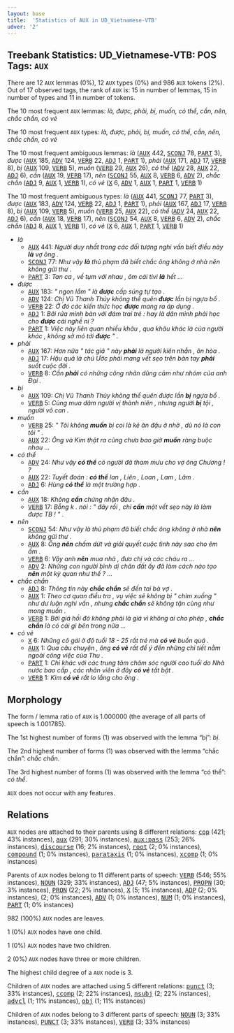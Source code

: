 ```yaml
---
layout: base
title:  'Statistics of AUX in UD_Vietnamese-VTB'
udver: '2'
---
```


## Treebank Statistics: UD_Vietnamese-VTB: POS Tags: `AUX`

There are 12 `AUX` lemmas (0%), 12 `AUX` types (0%) and 986 `AUX` tokens (2%).
Out of 17 observed tags, the rank of `AUX` is: 15 in number of lemmas, 15 in number of types and 11 in number of tokens.

The 10 most frequent `AUX` lemmas: <em>là, được, phải, bị, muốn, có thể, cần, nên, chắc chắn, có vẻ</em>

The 10 most frequent `AUX` types:  <em>là, được, phải, bị, muốn, có thể, cần, nên, chắc chắn, có vẻ</em>

The 10 most frequent ambiguous lemmas: <em>là</em> (<tt><a href="vi_vtb-pos-AUX.html">AUX</a></tt> 442, <tt><a href="vi_vtb-pos-SCONJ.html">SCONJ</a></tt> 78, <tt><a href="vi_vtb-pos-PART.html">PART</a></tt> 3), <em>được</em> (<tt><a href="vi_vtb-pos-AUX.html">AUX</a></tt> 185, <tt><a href="vi_vtb-pos-ADV.html">ADV</a></tt> 124, <tt><a href="vi_vtb-pos-VERB.html">VERB</a></tt> 22, <tt><a href="vi_vtb-pos-ADJ.html">ADJ</a></tt> 1, <tt><a href="vi_vtb-pos-PART.html">PART</a></tt> 1), <em>phải</em> (<tt><a href="vi_vtb-pos-AUX.html">AUX</a></tt> 171, <tt><a href="vi_vtb-pos-ADJ.html">ADJ</a></tt> 17, <tt><a href="vi_vtb-pos-VERB.html">VERB</a></tt> 8), <em>bị</em> (<tt><a href="vi_vtb-pos-AUX.html">AUX</a></tt> 109, <tt><a href="vi_vtb-pos-VERB.html">VERB</a></tt> 5), <em>muốn</em> (<tt><a href="vi_vtb-pos-VERB.html">VERB</a></tt> 29, <tt><a href="vi_vtb-pos-AUX.html">AUX</a></tt> 26), <em>có thể</em> (<tt><a href="vi_vtb-pos-ADV.html">ADV</a></tt> 28, <tt><a href="vi_vtb-pos-AUX.html">AUX</a></tt> 22, <tt><a href="vi_vtb-pos-ADJ.html">ADJ</a></tt> 6), <em>cần</em> (<tt><a href="vi_vtb-pos-AUX.html">AUX</a></tt> 19, <tt><a href="vi_vtb-pos-VERB.html">VERB</a></tt> 17), <em>nên</em> (<tt><a href="vi_vtb-pos-SCONJ.html">SCONJ</a></tt> 55, <tt><a href="vi_vtb-pos-AUX.html">AUX</a></tt> 8, <tt><a href="vi_vtb-pos-VERB.html">VERB</a></tt> 6, <tt><a href="vi_vtb-pos-ADV.html">ADV</a></tt> 2), <em>chắc chắn</em> (<tt><a href="vi_vtb-pos-ADJ.html">ADJ</a></tt> 9, <tt><a href="vi_vtb-pos-AUX.html">AUX</a></tt> 1, <tt><a href="vi_vtb-pos-VERB.html">VERB</a></tt> 1), <em>có vẻ</em> (<tt><a href="vi_vtb-pos-X.html">X</a></tt> 6, <tt><a href="vi_vtb-pos-ADV.html">ADV</a></tt> 1, <tt><a href="vi_vtb-pos-AUX.html">AUX</a></tt> 1, <tt><a href="vi_vtb-pos-PART.html">PART</a></tt> 1, <tt><a href="vi_vtb-pos-VERB.html">VERB</a></tt> 1)

The 10 most frequent ambiguous types:  <em>là</em> (<tt><a href="vi_vtb-pos-AUX.html">AUX</a></tt> 441, <tt><a href="vi_vtb-pos-SCONJ.html">SCONJ</a></tt> 77, <tt><a href="vi_vtb-pos-PART.html">PART</a></tt> 3), <em>được</em> (<tt><a href="vi_vtb-pos-AUX.html">AUX</a></tt> 183, <tt><a href="vi_vtb-pos-ADV.html">ADV</a></tt> 124, <tt><a href="vi_vtb-pos-VERB.html">VERB</a></tt> 22, <tt><a href="vi_vtb-pos-ADJ.html">ADJ</a></tt> 1, <tt><a href="vi_vtb-pos-PART.html">PART</a></tt> 1), <em>phải</em> (<tt><a href="vi_vtb-pos-AUX.html">AUX</a></tt> 167, <tt><a href="vi_vtb-pos-ADJ.html">ADJ</a></tt> 17, <tt><a href="vi_vtb-pos-VERB.html">VERB</a></tt> 8), <em>bị</em> (<tt><a href="vi_vtb-pos-AUX.html">AUX</a></tt> 109, <tt><a href="vi_vtb-pos-VERB.html">VERB</a></tt> 5), <em>muốn</em> (<tt><a href="vi_vtb-pos-VERB.html">VERB</a></tt> 25, <tt><a href="vi_vtb-pos-AUX.html">AUX</a></tt> 22), <em>có thể</em> (<tt><a href="vi_vtb-pos-ADV.html">ADV</a></tt> 24, <tt><a href="vi_vtb-pos-AUX.html">AUX</a></tt> 22, <tt><a href="vi_vtb-pos-ADJ.html">ADJ</a></tt> 6), <em>cần</em> (<tt><a href="vi_vtb-pos-AUX.html">AUX</a></tt> 18, <tt><a href="vi_vtb-pos-VERB.html">VERB</a></tt> 17), <em>nên</em> (<tt><a href="vi_vtb-pos-SCONJ.html">SCONJ</a></tt> 54, <tt><a href="vi_vtb-pos-AUX.html">AUX</a></tt> 8, <tt><a href="vi_vtb-pos-VERB.html">VERB</a></tt> 6, <tt><a href="vi_vtb-pos-ADV.html">ADV</a></tt> 2), <em>chắc chắn</em> (<tt><a href="vi_vtb-pos-ADJ.html">ADJ</a></tt> 8, <tt><a href="vi_vtb-pos-AUX.html">AUX</a></tt> 1, <tt><a href="vi_vtb-pos-VERB.html">VERB</a></tt> 1), <em>có vẻ</em> (<tt><a href="vi_vtb-pos-X.html">X</a></tt> 6, <tt><a href="vi_vtb-pos-AUX.html">AUX</a></tt> 1, <tt><a href="vi_vtb-pos-PART.html">PART</a></tt> 1, <tt><a href="vi_vtb-pos-VERB.html">VERB</a></tt> 1)


* <em>là</em>
  * <tt><a href="vi_vtb-pos-AUX.html">AUX</a></tt> 441: <em>Người duy nhất trong các đối tượng nghi vấn biết điều này <b>là</b> vợ ông .</em>
  * <tt><a href="vi_vtb-pos-SCONJ.html">SCONJ</a></tt> 77: <em>Như vậy <b>là</b> thủ phạm đã biết chắc ông không ở nhà nên không gửi thư .</em>
  * <tt><a href="vi_vtb-pos-PART.html">PART</a></tt> 3: <em>Tan ca , về tụm với nhau , ôm cái tivi <b>là</b> hết ...</em>
* <em>được</em>
  * <tt><a href="vi_vtb-pos-AUX.html">AUX</a></tt> 183: <em>" ngon lắm " là <b>được</b> cấp súng tự tạo .</em>
  * <tt><a href="vi_vtb-pos-ADV.html">ADV</a></tt> 124: <em>Chị Vũ Thanh Thủy không thể quên <b>được</b> lần bị ngựa bổ .</em>
  * <tt><a href="vi_vtb-pos-VERB.html">VERB</a></tt> 22: <em>Ở đó các kiến thức học <b>được</b> mang ra áp dụng .</em>
  * <tt><a href="vi_vtb-pos-ADJ.html">ADJ</a></tt> 1: <em>Bởi rứa mình bàn với đám trai trẻ : hay là dân mình phải học cho <b>được</b> cái nghề ni ?</em>
  * <tt><a href="vi_vtb-pos-PART.html">PART</a></tt> 1: <em>Việc này liên quan nhiều khâu , qua khâu khác là của người khác , không sờ mó tới <b>được</b> " .</em>
* <em>phải</em>
  * <tt><a href="vi_vtb-pos-AUX.html">AUX</a></tt> 167: <em>Hơn nữa " tác giả " này <b>phải</b> là người kiên nhẫn , ôn hòa .</em>
  * <tt><a href="vi_vtb-pos-ADJ.html">ADJ</a></tt> 17: <em>Hậu quả là chú Ước phải mang vết sẹo trên bàn tay <b>phải</b> suốt cuộc đời .</em>
  * <tt><a href="vi_vtb-pos-VERB.html">VERB</a></tt> 8: <em>Cần <b>phải</b> có những công nhân dũng cảm như nhóm của anh Đại .</em>
* <em>bị</em>
  * <tt><a href="vi_vtb-pos-AUX.html">AUX</a></tt> 109: <em>Chị Vũ Thanh Thủy không thể quên được lần <b>bị</b> ngựa bổ .</em>
  * <tt><a href="vi_vtb-pos-VERB.html">VERB</a></tt> 5: <em>Cùng mua dâm người vị thành niên , nhưng người <b>bị</b> tội , người vô can .</em>
* <em>muốn</em>
  * <tt><a href="vi_vtb-pos-VERB.html">VERB</a></tt> 25: <em>" Tôi không <b>muốn</b> bị coi là kẻ ăn đậu ở nhờ , dù nó là con tôi " .</em>
  * <tt><a href="vi_vtb-pos-AUX.html">AUX</a></tt> 22: <em>Ông và Kim thật ra cũng chưa bao giờ <b>muốn</b> ràng buộc nhau ...</em>
* <em>có thể</em>
  * <tt><a href="vi_vtb-pos-ADV.html">ADV</a></tt> 24: <em>Như vậy <b>có thể</b> có người đã tham mưu cho vợ ông Chương ! ?</em>
  * <tt><a href="vi_vtb-pos-AUX.html">AUX</a></tt> 22: <em>Tuyết đoán : <b>có thể</b> lan , Liên , Loan , Lam , Lâm .</em>
  * <tt><a href="vi_vtb-pos-ADJ.html">ADJ</a></tt> 6: <em>Hùng <b>có thể</b> là một trường hợp .</em>
* <em>cần</em>
  * <tt><a href="vi_vtb-pos-AUX.html">AUX</a></tt> 18: <em>Không <b>cần</b> chứng nhận đâu .</em>
  * <tt><a href="vi_vtb-pos-VERB.html">VERB</a></tt> 17: <em>Bỗng k . nói : " đây rồi , chỉ <b>cần</b> một vết sẹo này là làm được TB ! " .</em>
* <em>nên</em>
  * <tt><a href="vi_vtb-pos-SCONJ.html">SCONJ</a></tt> 54: <em>Như vậy là thủ phạm đã biết chắc ông không ở nhà <b>nên</b> không gửi thư .</em>
  * <tt><a href="vi_vtb-pos-AUX.html">AUX</a></tt> 8: <em>Ông <b>nên</b> chấm dứt và giải quyết cuộc tình này sao cho êm ấm .</em>
  * <tt><a href="vi_vtb-pos-VERB.html">VERB</a></tt> 6: <em>Vậy anh <b>nên</b> mua nhà , đưa chị và các cháu ra ...</em>
  * <tt><a href="vi_vtb-pos-ADV.html">ADV</a></tt> 2: <em>Những con người bình dị chân đất ấy đã làm cách nào tạo <b>nên</b> một kỳ quan như thế ? ...</em>
* <em>chắc chắn</em>
  * <tt><a href="vi_vtb-pos-ADJ.html">ADJ</a></tt> 8: <em>Thông tin này <b>chắc chắn</b> sẽ đến tai bà vợ .</em>
  * <tt><a href="vi_vtb-pos-AUX.html">AUX</a></tt> 1: <em>Theo cơ quan điều tra , vụ việc sẽ không bị " chìm xuồng " như dư luận nghi vấn , nhưng <b>chắc chắn</b> sẽ không tận cùng như mong muốn .</em>
  * <tt><a href="vi_vtb-pos-VERB.html">VERB</a></tt> 1: <em>Bởi giá hồi đó không phải là giá vì không ai cho phép , <b>chắc chắn</b> là có cái gì bên trong nữa ...</em>
* <em>có vẻ</em>
  * <tt><a href="vi_vtb-pos-X.html">X</a></tt> 6: <em>Những cô gái ở độ tuổi 18 - 25 rất trẻ mà <b>có vẻ</b> buồn quá .</em>
  * <tt><a href="vi_vtb-pos-AUX.html">AUX</a></tt> 1: <em>Qua câu chuyện , ông <b>có vẻ</b> rất để ý đến những chi tiết nằm ngoài công việc của Thu .</em>
  * <tt><a href="vi_vtb-pos-PART.html">PART</a></tt> 1: <em>Chỉ khác với các trung tâm chăm sóc người cao tuổi do Nhà nước bao cấp , các nhân viên ở đây <b>có vẻ</b> tất bật .</em>
  * <tt><a href="vi_vtb-pos-VERB.html">VERB</a></tt> 1: <em>Kim <b>có vẻ</b> rất lo lắng cho ông .</em>

## Morphology

The form / lemma ratio of `AUX` is 1.000000 (the average of all parts of speech is 1.001785).

The 1st highest number of forms (1) was observed with the lemma “bị”: <em>bị</em>.

The 2nd highest number of forms (1) was observed with the lemma “chắc chắn”: <em>chắc chắn</em>.

The 3rd highest number of forms (1) was observed with the lemma “có thể”: <em>có thể</em>.

`AUX` does not occur with any features.


## Relations

`AUX` nodes are attached to their parents using 8 different relations: <tt><a href="vi_vtb-dep-cop.html">cop</a></tt> (421; 43% instances), <tt><a href="vi_vtb-dep-aux.html">aux</a></tt> (291; 30% instances), <tt><a href="vi_vtb-dep-aux-pass.html">aux:pass</a></tt> (253; 26% instances), <tt><a href="vi_vtb-dep-discourse.html">discourse</a></tt> (16; 2% instances), <tt><a href="vi_vtb-dep-root.html">root</a></tt> (2; 0% instances), <tt><a href="vi_vtb-dep-compound.html">compound</a></tt> (1; 0% instances), <tt><a href="vi_vtb-dep-parataxis.html">parataxis</a></tt> (1; 0% instances), <tt><a href="vi_vtb-dep-xcomp.html">xcomp</a></tt> (1; 0% instances)

Parents of `AUX` nodes belong to 11 different parts of speech: <tt><a href="vi_vtb-pos-VERB.html">VERB</a></tt> (546; 55% instances), <tt><a href="vi_vtb-pos-NOUN.html">NOUN</a></tt> (329; 33% instances), <tt><a href="vi_vtb-pos-ADJ.html">ADJ</a></tt> (47; 5% instances), <tt><a href="vi_vtb-pos-PROPN.html">PROPN</a></tt> (30; 3% instances), <tt><a href="vi_vtb-pos-PRON.html">PRON</a></tt> (22; 2% instances), <tt><a href="vi_vtb-pos-X.html">X</a></tt> (5; 1% instances), <tt><a href="vi_vtb-pos-ADP.html">ADP</a></tt> (2; 0% instances),  (2; 0% instances), <tt><a href="vi_vtb-pos-ADV.html">ADV</a></tt> (1; 0% instances), <tt><a href="vi_vtb-pos-NUM.html">NUM</a></tt> (1; 0% instances), <tt><a href="vi_vtb-pos-PART.html">PART</a></tt> (1; 0% instances)

982 (100%) `AUX` nodes are leaves.

1 (0%) `AUX` nodes have one child.

1 (0%) `AUX` nodes have two children.

2 (0%) `AUX` nodes have three or more children.

The highest child degree of a `AUX` node is 3.

Children of `AUX` nodes are attached using 5 different relations: <tt><a href="vi_vtb-dep-punct.html">punct</a></tt> (3; 33% instances), <tt><a href="vi_vtb-dep-ccomp.html">ccomp</a></tt> (2; 22% instances), <tt><a href="vi_vtb-dep-nsubj.html">nsubj</a></tt> (2; 22% instances), <tt><a href="vi_vtb-dep-advcl.html">advcl</a></tt> (1; 11% instances), <tt><a href="vi_vtb-dep-obj.html">obj</a></tt> (1; 11% instances)

Children of `AUX` nodes belong to 3 different parts of speech: <tt><a href="vi_vtb-pos-NOUN.html">NOUN</a></tt> (3; 33% instances), <tt><a href="vi_vtb-pos-PUNCT.html">PUNCT</a></tt> (3; 33% instances), <tt><a href="vi_vtb-pos-VERB.html">VERB</a></tt> (3; 33% instances)

